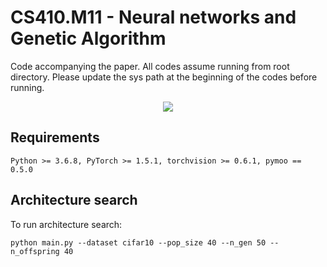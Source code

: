 # CS410.M11 - Neural networks and Genetic Algorithm
Code accompanying the paper. All codes assume running from root directory. Please update the sys path at the beginning of the codes before running.

<p align="center">
  <img src="https://github.com/thoithoi58/CS410.M11/blob/master/img/nsga2.png" />
</p>

## Requirements
``` 
Python >= 3.6.8, PyTorch >= 1.5.1, torchvision >= 0.6.1, pymoo == 0.5.0
```
## Architecture search
To run architecture search:
``` shell
python main.py --dataset cifar10 --pop_size 40 --n_gen 50 --n_offspring 40
```
